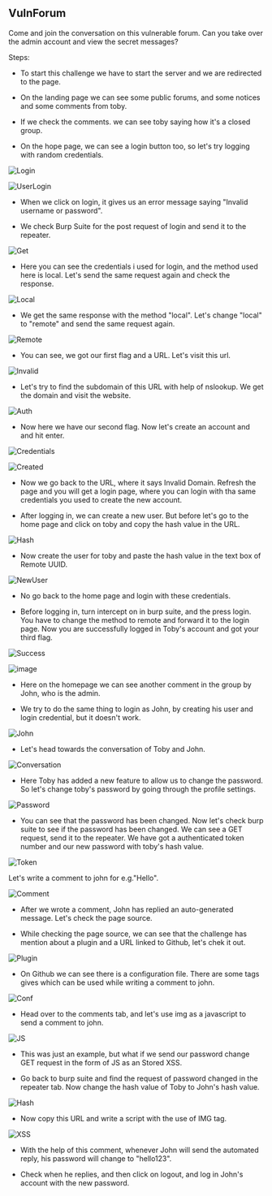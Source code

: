 
## VulnForum
Come and join the conversation on this vulnerable forum. Can you take over the admin account and view the secret messages? 

Steps:

* To start this challenge we have to start the server and we are redirected to the page.

* On the landing page we can see some public forums, and some notices and some comments from toby.

* If we check the comments. we can see toby saying how it's a closed group.

* On the hope page, we can see a login button too, so let's try logging with random credentials.

![Login](Login.png "D:\CTF Images\VulnForum\Login.png")

![UserLogin](<Login 1.png> "D:\CTF Images\VulnForum\Login 1.png")

* When we click on login, it gives us an error message saying "Invalid username or password".

* We check Burp Suite for the post request of login and send it to the repeater.

![Get](<Get Request.png> "D:\CTF Images\VulnForum\Get Request.png")

* Here you can see the credentials i used for login, and the method used here is local. Let's send the same request again and check the response.

![Local](Local.png "D:\CTF Images\VulnForum\Local.png")

* We get the same response with the method "local". Let's change "local" to "remote" and send the same request again.

![Remote](Remote.png "D:\CTF Images\VulnForum\Remote.png")

* You can see, we got our first flag and a URL. Let's visit this url.

![Invalid](Invalid.png "D:\CTF Images\VulnForum\Invalid.png")

* Let's try to find the subdomain of this URL with help of nslookup. We get the domain and visit the website.

![Auth](Vulnauth.png "D:\CTF Images\VulnForum\Vulnauth.png")

* Now here we have our second flag. Now let's create an account and and hit enter.

![Credentials](Credentials.png "D:\CTF Images\VulnForum\Credentials.png")

![Created](Created.png "D:\CTF Images\VulnForum\Created.png")

* Now we go back to the URL, where it says Invalid Domain. Refresh the page and you will get a login page, where you can login with tha same credentials you used to create the new account.

* After logging in, we can create a new user. But before let's go to the home page and click on toby and copy the hash value in the URL.

![Hash](<Hash value.png> "D:\CTF Images\VulnForum\Hash value.png") 

* Now create the user for toby and paste the hash value in the text box of Remote UUID.

![NewUser](Toby.png "D:\CTF Images\VulnForum\Toby.png")

* No go back to the home page and login with these credentials.

* Before logging in, turn intercept on in burp suite, and the press login. You have to change the method to remote and forward it to the login page. Now you are successfully logged in Toby's account and got your third flag.

![Success](Successful.png "D:\CTF Images\VulnForum\Successful.png")


![image](https://github.com/ocoretech/Sahil-workbook/assets/67775716/2d1dca00-5c5d-4f02-a1a3-b9ecb97b3561)


* Here on the homepage we can see another comment in the group by John, who is the admin.

* We try to do the same thing to login as John, by creating his user and login credential, but it doesn't work. 

![John](john.png "D:\CTF Images\VulnForum\john.png")

* Let's head towards the conversation of Toby and John.

![Conversation](Convo.png "D:\CTF Images\VulnForum\Convo.png")

* Here Toby has added a new feature to allow us to change the password. So let's change toby's password by going through the profile settings.

![Password](Changed.png "D:\CTF Images\VulnForum\Changed.png")

* You can see that the password has been changed. Now let's check burp suite to see if the password has been changed. We can see a GET request, send it to the repeater. We have got a authenticated token number and our new password with toby's hash value.

![Token](Token.png "D:\CTF Images\VulnForum\Token.png")

Let's write a comment to john for e.g."Hello".

![Comment](Comment.png "D:\CTF Images\VulnForum\Comment.png")

* After we wrote a comment, John has replied an auto-generated message. Let's check the page source. 

* While checking the page source, we can see that the challenge has mention about a plugin and a URL linked to Github, let's chek it out.

![Plugin](Plugin.png "D:\CTF Images\VulnForum\Plugin.png")

* On Github we can see there is a configuration file. There are some tags gives which can be used while writing a comment to john.

![Conf](Config.png "D:\CTF Images\VulnForum\Config.png")

* Head over to the comments tab, and let's use img as a javascript to send a comment to john.

![JS](IMG.png "D:\CTF Images\VulnForum\IMG.png")

* This was just an example, but what if we send our password change GET request in the form of JS as an Stored XSS.

* Go back to burp suite and find the request of password changed in the repeater tab. Now change the hash value of Toby to John's hash value.

![Hash](Johnhash.png "D:\CTF Images\VulnForum\Johnhash.png")

* Now copy this URL and write a script with the use of IMG tag.

![XSS](<Stored XSS.png> "D:\CTF Images\VulnForum\Stored XSS.png")

* With the help of this comment, whenever John will send the automated reply, his password will change to "hello123". 

* Check when he replies, and then click on logout, and log in John's account with the new password.













